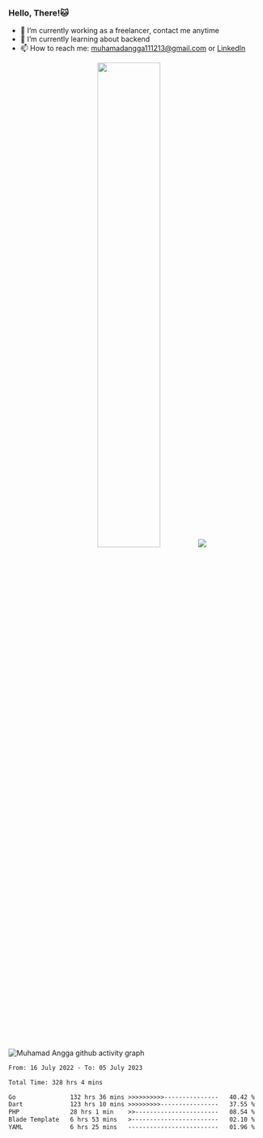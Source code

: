 
### Hello, There!🐱

- 🔭 I’m currently working as a freelancer, contact me anytime
- 🌱 I’m currently learning about backend
- 📫 How to reach me: [muhamadangga111213@gmail.com](mailto:muhamadangga111213@gmail.com) or [LinkedIn](https://www.linkedin.com/in/muhamad-angga)

<p align="center">
    <img width="49.5%" src="https://github-readme-stats.vercel.app/api?username=muhangga&count_private=true&theme=ocean_dark&show_icons=true" />
    &nbsp;
    <img src="https://github-readme-stats.vercel.app/api/top-langs/?username=muhangga&langs_count=8&layout=compact&theme=ocean_dark&show_icons=true" />
</p>

![Muhamad Angga github activity graph](https://github-readme-activity-graph.cyclic.app/graph?username=muhangga&custom_title=Angga&color=708090&theme=github-dark)


<!--START_SECTION:waka-->

```txt
From: 16 July 2022 - To: 05 July 2023

Total Time: 328 hrs 4 mins

Go               132 hrs 36 mins >>>>>>>>>>---------------   40.42 %
Dart             123 hrs 10 mins >>>>>>>>>----------------   37.55 %
PHP              28 hrs 1 min    >>-----------------------   08.54 %
Blade Template   6 hrs 53 mins   >------------------------   02.10 %
YAML             6 hrs 25 mins   -------------------------   01.96 %
```

<!--END_SECTION:waka-->
